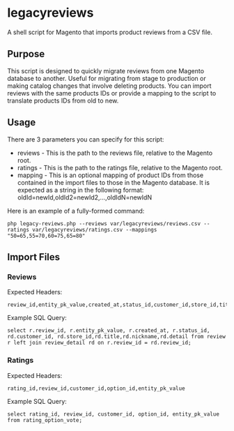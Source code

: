 # legacyreviews
A shell script for Magento that imports product reviews from a CSV file.

## Purpose
This script is designed to quickly migrate reviews from one Magento database to another. Useful for migrating from stage to production or making catalog changes that involve deleting products. You can import reviews with the same products IDs or provide a mapping to the script to translate products IDs from old to new.

## Usage
There are 3 parameters you can specify for this script:

* reviews - This is the path to the reviews file, relative to the Magento root.
* ratings - This is the path to the ratings file, relative to the Magento root.
* mapping - This is an optional mapping of product IDs from those contained in the import files to those in the Magento database. It is expected as a string in the following format:
oldId=newId,oldId2=newId2,...,oldIdN=newIdN

Here is an example of a fully-formed command:
```
php legacy-reviews.php --reviews var/legacyreviews/reviews.csv --ratings var/legacyreviews/ratings.csv --mappings "50=65,55=70,60=75,65=80"
```

## Import Files
### Reviews
Expected Headers:
```
review_id,entity_pk_value,created_at,status_id,customer_id,store_id,title,nickname,detail
```
Example SQL Query:
```
select r.review_id, r.entity_pk_value, r.created_at, r.status_id, rd.customer_id, rd.store_id,rd.title,rd.nickname,rd.detail from review r left join review_detail rd on r.review_id = rd.review_id;
```

### Ratings
Expected Headers:
```
rating_id,review_id,customer_id,option_id,entity_pk_value
```
Example SQL Query:
```
select rating_id, review_id, customer_id, option_id, entity_pk_value from rating_option_vote;
```
